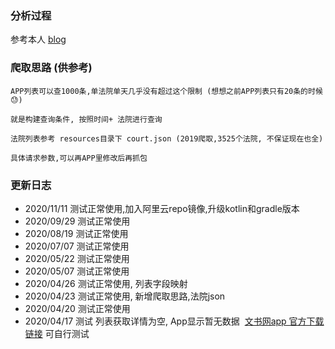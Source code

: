 ### 分析过程

参考本人  [blog](https://blog.csdn.net/weixin_38737912/article/details/105253563)

### 爬取思路 (供参考)

    APP列表可以查1000条,单法院单天几乎没有超过这个限制 (想想之前APP列表只有20条的时候😓)
    
    就是构建查询条件, 按照时间+ 法院进行查询
    
    法院列表参考 resources目录下 court.json (2019爬取,3525个法院, 不保证现在也全)
    
    具体请求参数,可以再APP里修改后再抓包

### 更新日志

- 2020/11/11 测试正常使用,加入阿里云repo镜像,升级kotlin和gradle版本
- 2020/09/29 测试正常使用
- 2020/08/19 测试正常使用
- 2020/07/07 测试正常使用
- 2020/05/22 测试正常使用
- 2020/05/07 测试正常使用
- 2020/04/26 测试正常使用, 列表字段映射
- 2020/04/23 测试正常使用, 新增爬取思路,法院json
- 2020/04/20 测试正常使用
- 2020/04/17 测试 列表获取详情为空, App显示暂无数据
​                [文书网app 官方下载链接]( http://wenshu.court.gov.cn/MobilePage/mobile.html)    可自行测试





